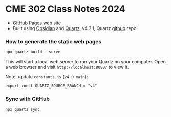 # CME 302 Class Notes 2024

- [GitHub Pages web site](https://ericdarve.github.io/NLA/)
- Built using [Obsidian](https://obsidian.md/) and [Quartz](https://quartz.jzhao.xyz/), v4.3.1, Quartz [github](https://github.com/jackyzha0/quartz) repo.

### How to generate the static web pages

```
npx quartz build --serve
```

This will start a local web server to run your Quartz on your computer. Open a web browser and visit `http://localhost:8080/` to view it.

Note: update `constants.js` (`v4` &#8594; `main`):
```
export const QUARTZ_SOURCE_BRANCH = "v4"
```

### Sync with GitHub

```
npx quartz sync
```
